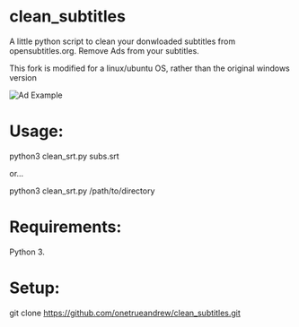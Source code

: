 # clean_subtitles
A little python script to clean your donwloaded subtitles from opensubtitles.org. Remove Ads from your subtitles.

This fork is modified for a linux/ubuntu OS, rather than the original windows version

![Ad Example](images/ad_example.png)

# Usage:
python3 clean_srt.py subs.srt

or...

python3 clean_srt.py /path/to/directory

# Requirements:
Python 3.

# Setup:
git clone https://github.com/onetrueandrew/clean_subtitles.git

